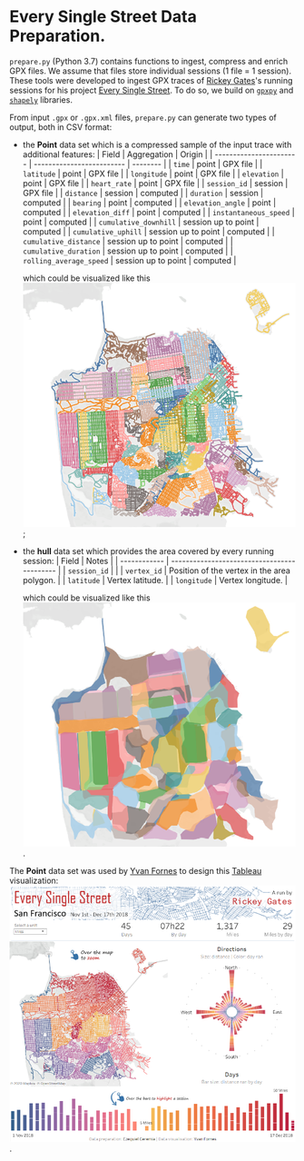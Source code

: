 # Every Single Street Data Preparation.

`prepare.py` (Python 3.7) contains functions to ingest, compress and enrich GPX files. We assume that files store individual sessions (1 file = 1 session).
These tools were developed to ingest GPX traces of [Rickey Gates](https://www.rickeygates.com/)'s running sessions for his project [Every Single Street](https://www.everysinglestreet.com/why).
To do so, we build on [`gpxpy`](https://github.com/tkrajina/gpxpy) and [`shapely`](https://github.com/Toblerity/Shapely) libraries.

From input `.gpx` or `.gpx.xml` files, `prepare.py` can generate two types of output, both in CSV format:
* the **Point** data set which is a compressed sample of the input trace with additional features:
  | Field                   | Aggregation               | Origin   |
  | ----------------------- | ------------------------- | -------- |
  | `time`                  | point                     | GPX file |
  | `latitude`              | point                     | GPX file |
  | `longitude`             | point                     | GPX file |
  | `elevation`             | point                     | GPX file |
  | `heart_rate`            | point                     | GPX file |
  | `session_id`            | session                   | GPX file |
  | `distance`              | session                   | computed |
  | `duration`              | session                   | computed |
  | `bearing`               | point                     | computed |
  | `elevation_angle`       | point                     | computed |
  | `elevation_diff`        | point                     | computed |
  | `instantaneous_speed`   | point                     | computed |
  | `cumulative_downhill`   | session up to point       | computed |
  | `cumulative_uphill`     | session up to point       | computed |
  | `cumulative_distance`   | session up to point       | computed |
  | `cumulative_duration`   | session up to point       | computed |
  | `rolling_average_speed` | session up to point       | computed |
  
  which could be visualized like this ![point data set visualization](images/point_data_set.png);
  
* the **hull** data set which provides the area covered by every running session:
  | Field        | Notes                                       |
  | ------------ | ------------------------------------------- |
  | `session_id` |                                             |
  | `vertex_id`  | Position of the vertex in the area polygon. |
  | `latitude`   | Vertex latitude.                            |
  | `longitude`  | Vertex longitude.                           |
  
  which could be visualized like this ![hull data set visualization](images/hull_data_set.png).
 
The **Point** data set was used by [Yvan Fornes](https://www.tableau.com/about/blog/contributors/yvan-fornes) to design this [Tableau](https://www.tableau.com/) visualization:
[![Every Single Street visualization](images/every_single_street_visualization.png)](https://public.tableau.com/profile/yvan.fornes#!/vizhome/EverySingleStreet/SanFrancisco2018-RickyGate2).
